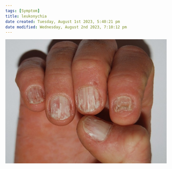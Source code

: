 ```yaml
---
tags: [Symptom]
title: leukonychia
date created: Tuesday, August 1st 2023, 5:40:21 pm
date modified: Wednesday, August 2nd 2023, 7:10:12 pm
---
```



![|450](z_attachments/450.png)
